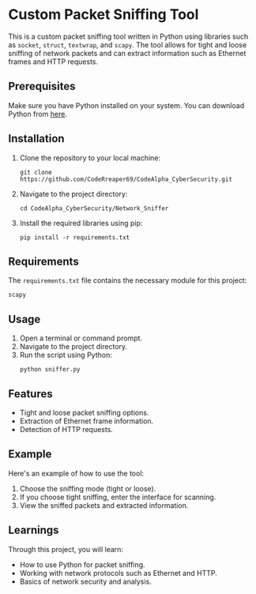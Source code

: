 # Custom Packet Sniffing Tool

This is a custom packet sniffing tool written in Python using libraries such as `socket`, `struct`, `textwrap`, and `scapy`. The tool allows for tight and loose sniffing of network packets and can extract information such as Ethernet frames and HTTP requests.

## Prerequisites
Make sure you have Python installed on your system. You can download Python from [here](https://www.python.org/downloads/).

## Installation
1. Clone the repository to your local machine:
   ```
   git clone https://github.com/CodeRreaper69/CodeAlpha_CyberSecurity.git
   ```

2. Navigate to the project directory:
   ```
   cd CodeAlpha_CyberSecurity/Network_Sniffer
   ```

3. Install the required libraries using pip:
   ```
   pip install -r requirements.txt
   ```

## Requirements
The `requirements.txt` file contains the necessary module for this project:
```
scapy
```

## Usage
1. Open a terminal or command prompt.
2. Navigate to the project directory.
3. Run the script using Python:
   ```
   python sniffer.py
   ```

## Features
- Tight and loose packet sniffing options.
- Extraction of Ethernet frame information.
- Detection of HTTP requests.

## Example
Here's an example of how to use the tool:

1. Choose the sniffing mode (tight or loose).
2. If you choose tight sniffing, enter the interface for scanning.
3. View the sniffed packets and extracted information.

## Learnings
Through this project, you will learn:
- How to use Python for packet sniffing.
- Working with network protocols such as Ethernet and HTTP.
- Basics of network security and analysis.
